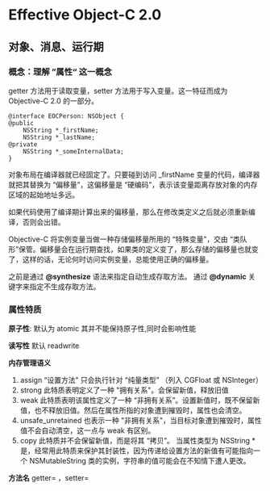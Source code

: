 # Effective Object-C 2.0
## 对象、消息、运行期

### 概念：理解 ”属性“ 这一概念
getter 方法用于读取变量，setter 方法用于写入变量。这一特征而成为 Objective-C 2.0 的一部分。

```
@interface EOCPerson: NSObject {
@public
	NSString *_firstName;
	NSString *_lastName;
@private
	NSString *_someInternalData;
}

```

对象布局在编译器就已经固定了。只要碰到访问 _firstName 变量的代码，编译器就把其替换为 “偏移量”，这偏移量是 “硬编码”，表示该变量距离存放对象的内存区域的起始地址多远。

如果代码使用了编译期计算出来的偏移量，那么在修改类定义之后就必须重新编译，否则会出错。

Objective-C 将实例变量当做一种存储偏移量所用的 “特殊变量”，交由 “类队形”保管。偏移量会在运行期查找，如果类的定义变了，那么存储的偏移量也就变了，这样的话，无论何时访问实例变量，总能使用正确的偏移量。

之前是通过 **@synthesize** 语法来指定自动生成存取方法。
通过 **@dynamic** 关键字来指定不生成存取方法。


### 属性特质
**原子性**: 默认为 atomic 其并不能保持原子性,同时会影响性能

**读写性** 默认 readwrite

**内存管理语义**

1. assign “设置方法” 只会执行针对 “纯量类型” （列入 CGFloat 或 NSInteger）
2. strong 此特质表明定义了一种 "拥有关系"。会保留新值，释放旧值
3. weak 此特质表明该属性定义了一种 “非拥有关系”。设置新值时，既不保留新值，也不释放旧值。然后在属性所指的对象遭到摧毁时，属性也会清空。
4. unsafe_unretained 也表示一种 "非拥有关系"，当目标对象遭到摧毁时，属性值不会自动清空，这一点与 weak 有区别。
5. copy 此特质并不会保留新值，而是将其 “拷贝”。 当属性类型为 NSString * 是，经常用此特质来保护其封装性，因为传递给设置方法的新值有可能指向一个 NSMutableString 类的实例，字符串的值可能会在不知情下遭人更改。

**方法名**
getter=<name> ，setter=<name>


